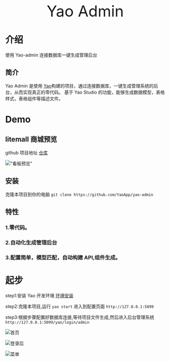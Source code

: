 <center>
<div>
<font size=70>Yao Admin</font>
</div>
</center>

# 介绍

使用 Yao-admin 连接数据库一键生成管理后台

## 简介

Yao Admin 是使用 <a href="https://github.com/YaoApp/yao">Yao</a>构建的项目，通过连接数据库，一键生成管理系统的后台，从而实现真正的零代码。
基于 Yao Studio 的功能，能够生成数据模型，表格样式，表格组件等描述文件。

# Demo

## litemall 商城预览

github 项目地址 [仓库](https://github.com/linlinjava/litemall)

!["看板预览"](https://release-bj-1252011659.cos.ap-beijing.myqcloud.com/docs/yao-admin/litemall%E5%B0%8F%E7%A8%8B%E5%BA%8F%E5%95%86%E5%9F%8E/d435f3ba-f255-462e-83ab-403fdcd5bf5a.gif)

## 安装

克隆本项目到你的电脑 `git clone https://github.com/YaoApp/yao-admin`

## 特性

### 1.零代码。

### 2.自动化生成管理后台

### 3.配置简单，模型匹配，自动构建 API,组件生成。

# 起步

step1:安装 Yao 开发环境 [环境安装](https://yaoapps.com/doc/%E4%BB%8B%E7%BB%8D/%E5%AE%89%E8%A3%85%E8%B0%83%E8%AF%95)

step2:克隆本项目,运行 `yao start` 进入到配置页面 `http://127.0.0.1:5099`

step3:根据步骤配置好数据库连接,等待项目文件生成,然后进入后台管理系统 `http://127.0.0.1:5099/yao/login/admin`

![首页](https://release-bj-1252011659.cos.ap-beijing.myqcloud.com/docs/yao-admin/litemall%E5%B0%8F%E7%A8%8B%E5%BA%8F%E5%95%86%E5%9F%8E/1666923331542.png)

![登录后](https://release-bj-1252011659.cos.ap-beijing.myqcloud.com/docs/yao-admin/litemall%E5%B0%8F%E7%A8%8B%E5%BA%8F%E5%95%86%E5%9F%8E/1666923455896.png)

![菜单](https://release-bj-1252011659.cos.ap-beijing.myqcloud.com/docs/yao-admin/litemall%E5%B0%8F%E7%A8%8B%E5%BA%8F%E5%95%86%E5%9F%8E/1666923632955.png)
